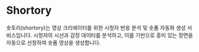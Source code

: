 # Shortory
숏토리(shortory)는 영상 크리에이터를 위한 시청자 반응 분석 및 숏폼 자동화 생성 서비스입니다.
시청자의 시선과 감정 데이터를 분석하고, 이를 기반으로 흥미 있는 장면을 자동으로 선정하여 숏폼 영상을 생성합니다.
